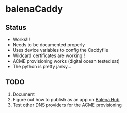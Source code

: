 # balenaCaddy

## Status
* Works!!!
* Needs to be documented properly
* Uses device variables to config the Caddyfile
* Wildcard certificates are working!!
* ACME provisioning works (digital ocean tested sat)
* The python is pretty janky...

## TODO
1. Document
2. Figure out how to publish as an app on [Balena Hub](https://hub.balena.io)
3. Test other DNS providers for the ACME provisioning